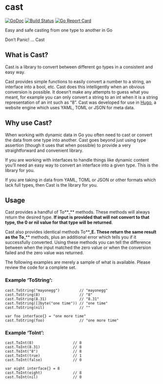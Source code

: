 # cast

[![GoDoc](https://godoc.org/github.com/spf13/cast?status.svg)](https://godoc.org/github.com/spf13/cast)
[![Build Status](https://github.com/spf13/cast/actions/workflows/go.yml/badge.svg)](https://github.com/spf13/cast/actions/workflows/go.yml)
[![Go Report Card](https://goreportcard.com/badge/github.com/spf13/cast)](https://goreportcard.com/report/github.com/spf13/cast)

Easy and safe casting from one type to another in Go

Don’t Panic! ... Cast

## What is Cast?

Cast is a library to convert between different go types in a consistent and easy
way.

Cast provides simple functions to easily convert a number to a string, an
interface into a bool, etc. Cast does this intelligently when an obvious
conversion is possible. It doesn’t make any attempts to guess what you meant,
for example you can only convert a string to an int when it is a string
representation of an int such as “8”. Cast was developed for use in
[Hugo](http://hugo.spf13.com), a website engine which uses YAML, TOML or JSON
for meta data.

## Why use Cast?

When working with dynamic data in Go you often need to cast or convert the data
from one type into another. Cast goes beyond just using type assertion (though
it uses that when possible) to provide a very straightforward and convenient
library.

If you are working with interfaces to handle things like dynamic content you’ll
need an easy way to convert an interface into a given type. This is the library
for you.

If you are taking in data from YAML, TOML or JSON or other formats which lack
full types, then Cast is the library for you.

## Usage

Cast provides a handful of To\*\*\_\*\* methods. These methods will always return
the desired type. **If input is provided that will not convert to that type, the
0 or nil value for that type will be returned**.

Cast also provides identical methods To\*\*\_**E. These return the same result as
the To**\_\*\* methods, plus an additional error which tells you if it
successfully converted. Using these methods you can tell the difference between
when the input matched the zero value or when the conversion failed and the zero
value was returned.

The following examples are merely a sample of what is available. Please review
the code for a complete set.

### Example ‘ToString’:

```
cast.ToString("mayonegg")         // "mayonegg"
cast.ToString(8)                  // "8"
cast.ToString(8.31)               // "8.31"
cast.ToString([]byte("one time")) // "one time"
cast.ToString(nil)                // ""

var foo interface{} = "one more time"
cast.ToString(foo)                // "one more time"
```

### Example ‘ToInt’:

```
cast.ToInt(8)                  // 8
cast.ToInt(8.31)               // 8
cast.ToInt("8")                // 8
cast.ToInt(true)               // 1
cast.ToInt(false)              // 0

var eight interface{} = 8
cast.ToInt(eight)              // 8
cast.ToInt(nil)                // 0
```
